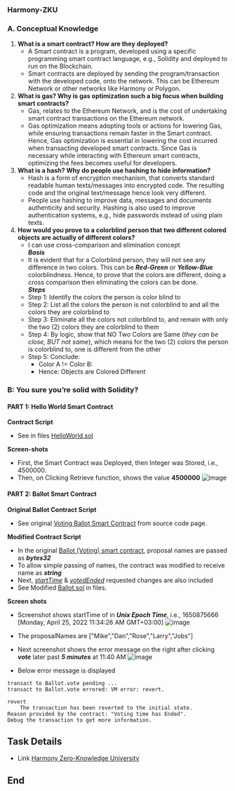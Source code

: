 ### Harmony-ZKU
### A. Conceptual Knowledge
1. **What is a smart contract? How are they deployed?**
   - A Smart contract is a program, developed using a specific programming smart contract language, e.g., Solidity and deployed to run on the Blockchain.
   - Smart contracts are deployed by sending the program/transaction with the developed code, onto the network. This can be Ethereum Network or other networks like Harmony or Polygon.    
2. **What is gas? Why is gas optimization such a big focus when building smart contracts?**
   - Gas, relates to the Ethereum Network, and is the cost of undertaking smart contract transactions on the Ethereum network.
   - Gas optimization means adopting tools or actions for lowering Gas, while ensuring transactions remain faster in the Smart contract. Hence, Gas optimization is essential in lowering the cost incurred when transacting developed smart contracts. Since Gas is necessary while interacting with Ethereum smart contracts, optimizing the fees becomes useful for developers.
3. **What is a hash? Why do people use hashing to hide information?**
   - Hash is a form of encryption mechanism, that converts standard readable human texts/messages into encrypted code. The resulting code and the original text/message hence look very different.
   - People use hashing to improve data, messages and documents authenticity and security. Hashing is also used to improve authentication systems, e.g., hide passwords instead of using plain texts.
4. **How would you prove to a colorblind person that two different colored objects are actually of different colors?**
   - I can use cross-comparison and elimination concept   
   ***Basis***
   - It is evident that for a Colorblind person, they will not see any difference in two colors. This can be ***Red-Green*** or ***Yellow-Blue*** colorblindness. Hence, to prove that the colors are different, doing a cross comparison then eliminating the colors can be done.  
  ***Steps***
   - Step 1: Identify the colors the person is color blind to
   - Step 2: List all the colors the person is not colorblind to and all the colors they are colorblind to
   - Step 3: Eliminate all the colors not colorblind to, and remain with only the two (2) colors they are colorblind to them
   - Step 4: By logic, show that NO Two Colors are Same (*they can be close, BUT not same*), which means for the two (2) colors the person is colorblind to, one is different from the other
   - Step 5: Conclude: 
       - Color A != Color B:
       - Hence: Objects are Colored Different

### B: You sure you’re solid with Solidity?
#### PART 1: Hello World Smart Contract
**Contract Script**
- See in files [HelloWorld.sol](https://github.com/danny-votez/Harmony-ZKU/blob/main/HelloWorld.sol)


**Screen-shots**
- First, the Smart Contract was Deployed, then Integer was Stored, i.e., 4500000.
- Then, on Clicking Retrieve function, shows the value **4500000**
![image](https://user-images.githubusercontent.com/77758884/164218116-9e157d2a-956f-4fda-8e4c-5a7241fde5a9.png)

#### PART 2: Ballot Smart Contract
**Original Ballot Contract Script**
- See original [Voting Ballot Smart Contract](https://docs.soliditylang.org/en/v0.4.24/solidity-by-example.html) from source code page.

**Modified Contract Script**
- In the original [Ballot (Voting) smart contract](https://docs.soliditylang.org/en/v0.4.24/solidity-by-example.html), proposal names are passed as ***bytes32***
- To allow simple passing of names, the contract was modified to receive name as ***string***
- Next, [*startTime*]() & [*votedEnded*]() requested changes are also included
- See Modified [Ballot.sol](https://github.com/danny-votez/Harmony-ZKU/blob/main/Ballot.sol) in files.

**Screen shots**
- Screenshot shows startTime of in ***Unix Epoch Time***, i.e., 1650875666 [Monday, April 25, 2022 11:34:26 AM GMT+03:00]
![image](https://user-images.githubusercontent.com/77758884/165052235-03fef919-5627-4ba8-b233-65678c59ac44.png)
- The proposalNames are ["Mike","Dan","Rose","Larry","Jobs"]

- Next screenshot shows the error message on the right after clicking ***vote*** later past ***5 minutes*** at 11:40 AM
![image](https://user-images.githubusercontent.com/77758884/165052995-0628d98d-8f43-4ebc-af68-0df15a584f67.png)

- Below error message is displayed
```solidity
transact to Ballot.vote pending ... 
transact to Ballot.vote errored: VM error: revert.

revert
	The transaction has been reverted to the initial state.
Reason provided by the contract: "Voting time has Ended".
Debug the transaction to get more information.
```
## Task Details 
- Link [Harmony Zero-Knowledge University](https://www.harmonyzku.one/)

## End
